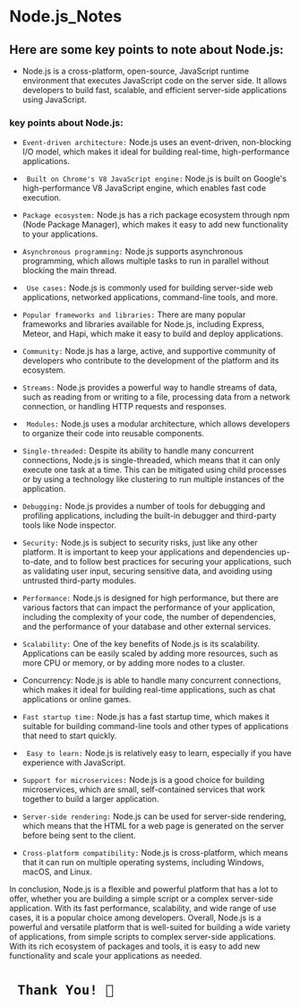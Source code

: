 # Node.js_Notes
## Here are some key points to note about Node.js:

- Node.js is a cross-platform, open-source, JavaScript runtime environment that executes JavaScript code on the server side. It allows developers to build fast, scalable, and efficient server-side applications using JavaScript.

### key points about Node.js:
- ```Event-driven architecture:``` Node.js uses an event-driven, non-blocking I/O model, which makes it ideal for building real-time, high-performance applications.

- ``` Built on Chrome's V8 JavaScript engine:``` Node.js is built on Google's high-performance V8 JavaScript engine, which enables fast code execution.

- ```Package ecosystem:``` Node.js has a rich package ecosystem through npm (Node Package Manager), which makes it easy to add new functionality to your applications.

- ```Asynchronous programming:``` Node.js supports asynchronous programming, which allows multiple tasks to run in parallel without blocking the main thread.

- ``` Use cases:``` Node.js is commonly used for building server-side web applications, networked applications, command-line tools, and more.

- ```Popular frameworks and libraries:``` There are many popular frameworks and libraries available for Node.js, including Express, Meteor, and Hapi, which make it easy to build and deploy applications.

- ```Community:``` Node.js has a large, active, and supportive community of developers who contribute to the development of the platform and its ecosystem.

- ```Streams:``` Node.js provides a powerful way to handle streams of data, such as reading from or writing to a file, processing data from a network connection, or handling HTTP requests and responses.

- ``` Modules:``` Node.js uses a modular architecture, which allows developers to organize their code into reusable components.

- ```Single-threaded:``` Despite its ability to handle many concurrent connections, Node.js is single-threaded, which means that it can only execute one task at a time. This can be mitigated using child processes or by using a technology like clustering to run multiple instances of the application.

- ```Debugging:``` Node.js provides a number of tools for debugging and profiling applications, including the built-in debugger and third-party tools like Node inspector.

- ```Security:``` Node.js is subject to security risks, just like any other platform. It is important to keep your applications and dependencies up-to-date, and to follow best practices for securing your applications, such as validating user input, securing sensitive data, and avoiding using untrusted third-party modules.

- ```Performance:``` Node.js is designed for high performance, but there are various factors that can impact the performance of your application, including the complexity of your code, the number of dependencies, and the performance of your database and other external services.

- ```Scalability:``` One of the key benefits of Node.js is its scalability. Applications can be easily scaled by adding more resources, such as more CPU or memory, or by adding more nodes to a cluster.

- Concurrency: Node.js is able to handle many concurrent connections, which makes it ideal for building real-time applications, such as chat applications or online games.

- ```Fast startup time:``` Node.js has a fast startup time, which makes it suitable for building command-line tools and other types of applications that need to start quickly.

- ``` Easy to learn:``` Node.js is relatively easy to learn, especially if you have experience with JavaScript.

- ```Support for microservices:``` Node.js is a good choice for building microservices, which are small, self-contained services that work together to build a larger application.

- ```Server-side rendering:``` Node.js can be used for server-side rendering, which means that the HTML for a web page is generated on the server before being sent to the client.

- ```Cross-platform compatibility:``` Node.js is cross-platform, which means that it can run on multiple operating systems, including Windows, macOS, and Linux.


In conclusion, Node.js is a flexible and powerful platform that has a lot to offer, whether you are building a simple script or a complex server-side application. With its fast performance, scalability, and wide range of use cases, it is a popular choice among developers.
Overall, Node.js is a powerful and versatile platform that is well-suited for building a wide variety of applications, from simple scripts to complex server-side applications. With its rich ecosystem of packages and tools, it is easy to add new functionality and scale your applications as needed.



# ``` Thank You! 💚```


